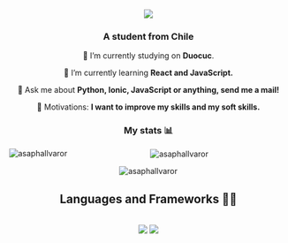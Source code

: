 

<h1 align="center">
    <img src="https://github.com/asapHallvaror/asapHallvaror/assets/128053015/055fc334-05f9-4297-be46-d53d595bfcda"/>
</h1>



<h3 align="center">A student from Chile</h3>

<div align="center">
 
 🔭 I’m currently studying on **Duocuc**.
 
 🧠 I’m currently learning **React and JavaScript.**

💬 Ask me about **Python, Ionic, JavaScript or anything, send me a mail!**

🎯 Motivations: **I want to improve my skills and my soft skills.**

</div>

<h3 align="center">My stats 📊</h3>


<p align="center"><img align="left" src="https://github-readme-stats.vercel.app/api/top-langs?username=asaphallvaror&show_icons=true&locale=en&layout=compact" alt="asaphallvaror" /></p>

<p align="center"">&nbsp;<img align="center" src="https://github-readme-stats.vercel.app/api?username=asaphallvaror&show_icons=true&locale=en" alt="asaphallvaror" /></p>

<p align="center"><img align="center" src="https://github-readme-streak-stats.herokuapp.com/?user=asaphallvaror&" alt="asaphallvaror" /></p>

    







<h2 align="center">Languages and Frameworks 👨‍💻</h2>
<br/>
<div align="center">
    <img src="https://skillicons.dev/icons?i=react,bootstrap,html,css,vscode,github,git" />
    <img src="https://skillicons.dev/icons?i=nodejs,python,javascript,typescript,firebase,java,mysql" /><br>
</div>

